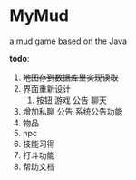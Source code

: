 # MyMud
a mud game based on the Java



**todo**:

1. ~~地图存到数据库里实现读取~~
2. 界面重新设计
   1. 按钮 游戏 公告 聊天
3. 增加私聊 公告 系统公告功能
4. 物品 
5. npc
6. 技能习得
7. 打斗功能
8. 帮助文档

